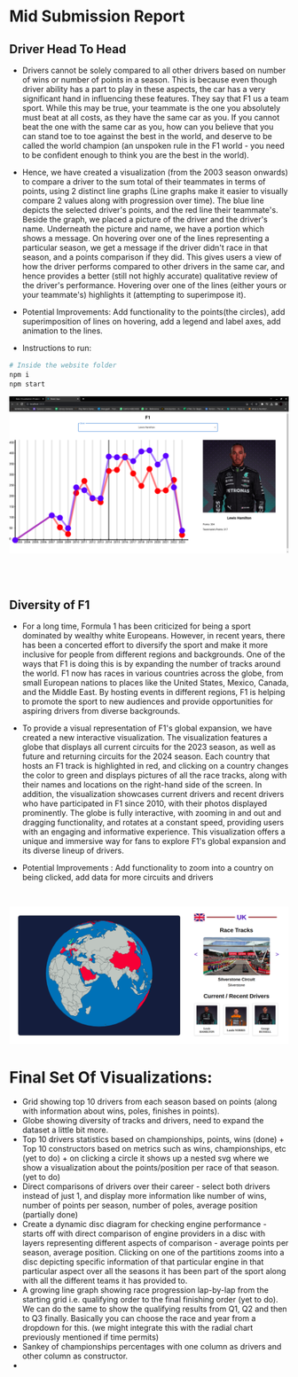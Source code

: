 # Mid Submission Report

## Driver Head To Head

* Drivers cannot be solely compared to all other drivers based on number of wins or number of points in a season. This is because even though driver ability has a part to play in these aspects, the car has a very significant hand in influencing these features. They say that F1 us a team sport. While this may be true, your teammate is the one you absolutely must beat at all costs, as they have the same car as you. If you cannot beat the one with the same car as you, how can you believe that you can stand toe to toe against the best in the world, and deserve to be called the world champion (an unspoken rule in the F1 world - you need to be confident enough to think you are the best in the world).

* Hence, we have created a visualization (from the 2003 season onwards) to compare a driver to the sum total of their teammates in terms of points, using 2 distinct line graphs (Line graphs make it easier to visually compare 2 values along with progression over time). The blue line depicts the selected driver's points, and the red line their teammate's. Beside the graph, we placed a picture of the driver and the driver's name. Underneath the picture and name, we have a portion which shows a message. On hovering over one of the lines representing a particular season, we get a message if the driver didn't race in that season, and a points comparison if they did. This gives users a view of how the driver performs compared to other drivers in the same car, and hence provides a better (still not highly accurate) qualitative review of the driver's performance. Hovering over one of the lines (either yours or your teammate's) highlights it (attempting to superimpose it).

* Potential Improvements: Add functionality to the points(the circles), add superimposition of lines on hovering, add a legend and label axes, add animation to the lines. 

* Instructions to run:
```Bash
# Inside the website folder
npm i
npm start
```

![Screenshot of website](./WebsitePic.png)


<br><br>

## Diversity of F1

* For a long time, Formula 1 has been criticized for being a sport dominated by wealthy white Europeans. However, in recent years, there has been a concerted effort to diversify the sport and make it more inclusive for people from different regions and backgrounds.
One of the ways that F1 is doing this is by expanding the number of tracks around the world. F1 now has races in various countries across the globe, from small European nations to places like the United States, Mexico, Canada, and the Middle East. By hosting events in different regions, F1 is helping to promote the sport to new audiences and provide opportunities for aspiring drivers from diverse backgrounds.

* To provide a visual representation of F1's global expansion, we have created a new interactive visualization. The visualization features a globe that displays all current circuits for the 2023 season, as well as future and returning circuits for the 2024 season. Each country that hosts an F1 track is highlighted in red, and clicking on a country changes the color to green and displays pictures of all the race tracks, along with their names and locations on the right-hand side of the screen. In addition, the visualization showcases current drivers and recent drivers who have participated in F1 since 2010, with their photos displayed prominently. The globe is fully interactive, with zooming in and out and dragging functionality, and rotates at a constant speed, providing users with an engaging and informative experience. This visualization offers a unique and immersive way for fans to explore F1's global expansion and its diverse lineup of drivers.
* Potential Improvements : Add functionality to zoom into a country on being clicked, add data for more circuits and drivers

<br>

![Globe](./tracksOnGlobe.png)

# Final Set Of Visualizations:
* Grid showing top 10 drivers from each season based on points (along with information about wins, poles, finishes in points).
* Globe showing diversity of tracks and drivers, need to expand the dataset a little bit more.
* Top 10 drivers statistics based on championships, points, wins (done) + Top 10 constructors based on metrics such as wins, championships, etc (yet to do) + on clicking a circle it shows up a nested svg where we show a visualization about the points/position per race of that season.(yet to do)
* Direct comparisons of drivers over their career - select both drivers instead of just 1, and display more information like number of wins, number of points per season, number of poles, average position (partially done)
* Create a dynamic disc diagram for checking engine performance - starts off with direct comparison of engine providers in a disc with layers representing different aspects of comparison - average points per season, average position. Clicking on one of the partitions zooms into a disc depicting specific information of that particular engine in that particular aspect over all the seasons it has been part of the sport along with all the different teams it has provided to.
* A growing line graph showing race progression lap-by-lap from the starting grid i.e. qualifying order to the final finishing order (yet to do). We can do the same to show the qualifying results from Q1, Q2 and then to Q3 finally. Basically you can choose the race and year from a dropdown for this. (we might integrate this with the radial chart previously mentioned if time permits)
* Sankey of championships percentages with one column as drivers and other column as constructor.
* 